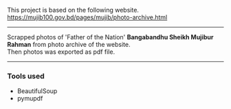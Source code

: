 This project is based on the following website.<br>
https://mujib100.gov.bd/pages/mujib/photo-archive.html
***
Scrapped photos of 'Father of the Nation' **Bangabandhu Sheikh Mujibur Rahman** from photo archive of the website. <br>
Then photos was exported as pdf file.
***
### Tools used 
- BeautifulSoup
- pymupdf
